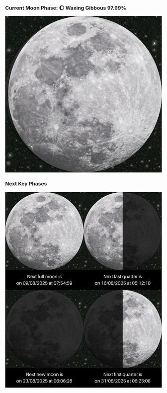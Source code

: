 ### Current Moon Phase: 🌔 Waxing Gibbous 97.99%
![Moon Phase](moonphase.png)
### Next Key Phases
![Gallery](gallery.png)